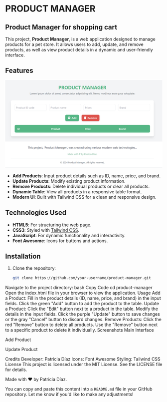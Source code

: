 # PRODUCT MANAGER 
## Product Manager for shopping cart

This project, **Product Manager**, is a web application designed to manage products for a pet store. It allows users to add, update, and remove products, as well as view product details in a dynamic and user-friendly interface.

## Features
![Product Manager](image.png)



- **Add Products**: Input product details such as ID, name, price, and brand.
- **Update Products**: Modify existing product information.
- **Remove Products**: Delete individual products or clear all products.
- **Dynamic Table**: View all products in a responsive table format.
- **Modern UI**: Built with Tailwind CSS for a clean and responsive design.

## Technologies Used

- **HTML5**: For structuring the web page.
- **CSS3**: Styled with [Tailwind CSS](https://tailwindcss.com/).
- **JavaScript**: For dynamic functionality and interactivity.
- **Font Awesome**: Icons for buttons and actions.

## Installation

1. Clone the repository:
   ```bash
   git clone https://github.com/your-username/product-manager.git
Navigate to the project directory:
bash
Copy Code
cd product-manager
Open the index.html file in your browser to view the application.
Usage
Add a Product:
Fill in the product details (ID, name, price, and brand) in the input fields.
Click the green "Add" button to add the product to the table.
Update a Product:
Click the "Edit" button next to a product in the table.
Modify the details in the input fields.
Click the purple "Update" button to save changes or the gray "Cancel" button to discard changes.
Remove Products:
Click the red "Remove" button to delete all products.
Use the "Remove" button next to a specific product to delete it individually.
Screenshots
Main Interface


Add Product


Update Product


Credits
Developer: Patricia Díaz
Icons: Font Awesome
Styling: Tailwind CSS
License
This project is licensed under the MIT License. See the LICENSE file for details.

Made with ♥ by Patricia Díaz.


You can copy and paste this content into a `README.md` file in your GitHub repository. Let me know if you'd like to make any adjustments!